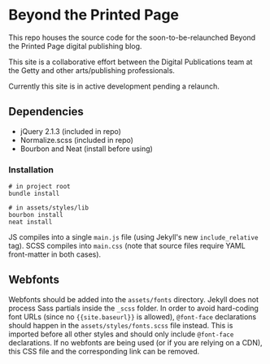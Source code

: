 # Beyond the Printed Page

This repo houses the source code for the soon-to-be-relaunched Beyond the Printed Page digital publishing blog.

This site is a collaborative effort between the Digital Publications team at the Getty and other arts/publishing professionals.

Currently this site is in active development pending a relaunch. 


## Dependencies
- jQuery 2.1.3 (included in repo)
- Normalize.scss (included in repo)
- Bourbon and Neat (install before using)

### Installation
```shell
# in project root
bundle install

# in assets/styles/lib
bourbon install
neat install
```


JS compiles into a single `main.js` file (using Jekyll's new `include_relative` tag). SCSS compiles into `main.css` (note that source files require YAML front-matter in both cases).

## Webfonts
Webfonts should be added into the `assets/fonts` directory. Jekyll does not process Sass partials inside the `_scss` folder. In order to avoid hard-coding font URLs (since no `{{site.baseurl}}` is allowed), `@font-face` declarations should happen in the `assets/styles/fonts.scss` file instead. This is imported before all other styles and should only include `@font-face` declarations. 
If no webfonts are being used (or if you are relying on a CDN), this CSS file and the corresponding link can be removed.





